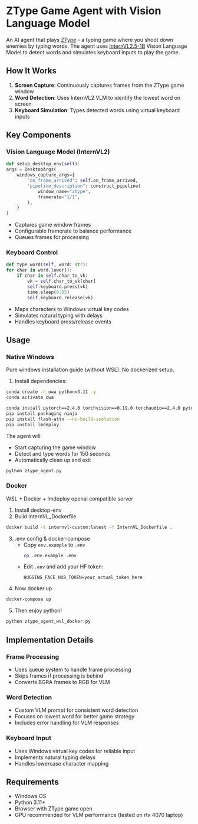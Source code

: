 # ZType Game Agent with Vision Language Model

An AI agent that plays [ZType](https://zty.pe/) - a typing game where you shoot down enemies by typing words. The agent uses [InternVL2.5-1B](https://huggingface.co/OpenGVLab/InternVL2_5-1B) Vision Language Model to detect words and simulates keyboard inputs to play the game.

## How It Works

1. **Screen Capture**: Continuously captures frames from the ZType game window
2. **Word Detection**: Uses InternVL2 VLM to identify the lowest word on screen
3. **Keyboard Simulation**: Types detected words using virtual keyboard inputs

## Key Components

### Vision Language Model (InternVL2)

```python
def setup_desktop_env(self):
args = DesktopArgs(
    windows_capture_args={
        "on_frame_arrived": self.on_frame_arrived,
        "pipeline_description": construct_pipeline(
            window_name="ztype",
            framerate="1/1",
        ),
    }
)
```

- Captures game window frames
- Configurable framerate to balance performance
- Queues frames for processing

### Keyboard Control

```python
def type_word(self, word: str):
for char in word.lower():
    if char in self.char_to_vk:
        vk = self.char_to_vk[char]
        self.keyboard.press(vk)
        time.sleep(0.05)
        self.keyboard.release(vk)
```

- Maps characters to Windows virtual key codes
- Simulates natural typing with delays
- Handles keyboard press/release events

## Usage

### Native Windows

Pure windows installation guide (without WSL).
No dockerized setup.

1. Install dependencies:

```bash
conda create -n owa python=3.11 -y
conda activate owa

conda install pytorch==2.4.0 torchvision==0.19.0 torchaudio==2.4.0 pytorch-cuda=12.4 -c pytorch -c nvidia
pip install packaging ninja
pip install flash-attn --no-build-isolation
pip install lmdeploy
```

The agent will:

- Start capturing the game window
- Detect and type words for 150 seconds
- Automatically clean up and exit

```bash
python ztype_agent.py
```

### Docker

WSL + Docker + lmdeploy openai compatible server

1. Install desktop-env
2. Build InternVL_Dockerfile

```bash
docker build -t internvl-custom:latest -f InternVL_Dockerfile .
```

3. .env config & docker-compose
   - Copy `env.example` to `.env`
     ```bash
     cp .env.example .env
     ```
   - Edit `.env` and add your HF token:
     ```env
     HUGGING_FACE_HUB_TOKEN=your_actual_token_here
     ```
4. Now docker up

```bash
docker-compose up
```

5. Then enjoy python!

```bash
python ztype_agent_wsl_docker.py
```

## Implementation Details

### Frame Processing

- Uses queue system to handle frame processing
- Skips frames if processing is behind
- Converts BGRA frames to RGB for VLM

### Word Detection

- Custom VLM prompt for consistent word detection
- Focuses on lowest word for better game strategy
- Includes error handling for VLM responses

### Keyboard Input

- Uses Windows virtual key codes for reliable input
- Implements natural typing delays
- Handles lowercase character mapping

## Requirements

- Windows OS
- Python 3.11+
- Browser with ZType game open
- GPU recommended for VLM performance (tested on rtx 4070 laptop)
